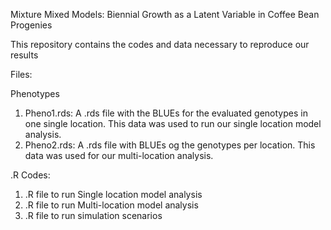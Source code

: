 Mixture Mixed Models: Biennial Growth as a Latent Variable in Coffee Bean Progenies

This repository contains the codes and data necessary to reproduce our results

Files:

Phenotypes
1) Pheno1.rds: A .rds file with the BLUEs for the evaluated genotypes in one single location. This data was used to run our single location model analysis.
2) Pheno2.rds: A .rds file with BLUEs og the genotypes per location. This data was used for our multi-location analysis.

.R Codes:
1) .R file to run Single location model analysis
2) .R file to run Multi-location model analysis
3) .R file to run simulation scenarios
